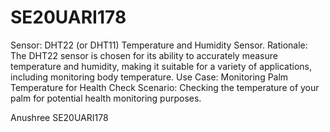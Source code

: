 # SE20UARI178


Sensor: DHT22 (or DHT11) Temperature and Humidity Sensor.
Rationale: The DHT22 sensor is chosen for its ability to accurately measure temperature and humidity, 
making it suitable for a variety of applications, including monitoring body temperature.
Use Case: Monitoring Palm Temperature for Health Check
Scenario: Checking the temperature of your palm for potential health monitoring purposes.


Anushree
SE20UARI178
